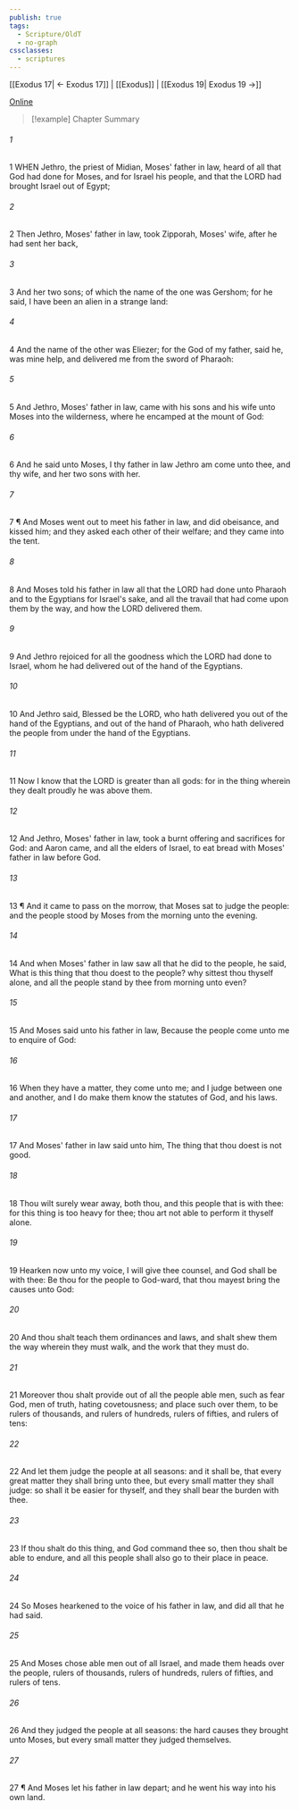 ```yaml
---
publish: true
tags:
  - Scripture/OldT
  - no-graph
cssclasses:
  - scriptures
---
```

[[Exodus 17| ← Exodus 17]] | [[Exodus]] | [[Exodus 19| Exodus 19 →]]

[Online](https://churchofjesuschrist.org/study/scriptures/ot/ex/18?lang=eng)

>[!example] Chapter Summary
>
###### 1
1 WHEN Jethro, the priest of Midian, Moses' father in law, heard of all that God had done for Moses, and for Israel his people, and that the LORD had brought Israel out of Egypt;
###### 2
2 Then Jethro, Moses' father in law, took Zipporah, Moses' wife, after he had sent her back,
###### 3
3 And her two sons; of which the name of the one was Gershom; for he said, I have been an alien in a strange land:
###### 4
4 And the name of the other was Eliezer; for the God of my father, said he, was mine help, and delivered me from the sword of Pharaoh:
###### 5
5 And Jethro, Moses' father in law, came with his sons and his wife unto Moses into the wilderness, where he encamped at the mount of God:
###### 6
6 And he said unto Moses, I thy father in law Jethro am come unto thee, and thy wife, and her two sons with her.
###### 7
7 ¶ And Moses went out to meet his father in law, and did obeisance, and kissed him; and they asked each other of their welfare; and they came into the tent.
###### 8
8 And Moses told his father in law all that the LORD had done unto Pharaoh and to the Egyptians for Israel's sake, and all the travail that had come upon them by the way, and how the LORD delivered them.
###### 9
9 And Jethro rejoiced for all the goodness which the LORD had done to Israel, whom he had delivered out of the hand of the Egyptians.
###### 10
10 And Jethro said, Blessed be the LORD, who hath delivered you out of the hand of the Egyptians, and out of the hand of Pharaoh, who hath delivered the people from under the hand of the Egyptians.
###### 11
11 Now I know that the LORD is greater than all gods: for in the thing wherein they dealt proudly he was above them.
###### 12
12 And Jethro, Moses' father in law, took a burnt offering and sacrifices for God: and Aaron came, and all the elders of Israel, to eat bread with Moses' father in law before God.
###### 13
13 ¶ And it came to pass on the morrow, that Moses sat to judge the people: and the people stood by Moses from the morning unto the evening.
###### 14
14 And when Moses' father in law saw all that he did to the people, he said, What is this thing that thou doest to the people?  why sittest thou thyself alone, and all the people stand by thee from morning unto even?
###### 15
15 And Moses said unto his father in law, Because the people come unto me to enquire of God:
###### 16
16 When they have a matter, they come unto me; and I judge between one and another, and I do make them know the statutes of God, and his laws.
###### 17
17 And Moses' father in law said unto him, The thing that thou doest is not good.
###### 18
18 Thou wilt surely wear away, both thou, and this people that is with thee: for this thing is too heavy for thee; thou art not able to perform it thyself alone.
###### 19
19 Hearken now unto my voice, I will give thee counsel, and God shall be with thee: Be thou for the people to God-ward, that thou mayest bring the causes unto God:
###### 20
20 And thou shalt teach them ordinances and laws, and shalt shew them the way wherein they must walk, and the work that they must do.
###### 21
21 Moreover thou shalt provide out of all the people able men, such as fear God, men of truth, hating covetousness; and place such over them, to be rulers of thousands, and rulers of hundreds, rulers of fifties, and rulers of tens:
###### 22
22 And let them judge the people at all seasons: and it shall be, that every great matter they shall bring unto thee, but every small matter they shall judge: so shall it be easier for thyself, and they shall bear the burden with thee.
###### 23
23 If thou shalt do this thing, and God command thee so, then thou shalt be able to endure, and all this people shall also go to their place in peace.
###### 24
24 So Moses hearkened to the voice of his father in law, and did all that he had said.
###### 25
25 And Moses chose able men out of all Israel, and made them heads over the people, rulers of thousands, rulers of hundreds, rulers of fifties, and rulers of tens.
###### 26
26 And they judged the people at all seasons: the hard causes they brought unto Moses, but every small matter they judged themselves.
###### 27
27 ¶ And Moses let his father in law depart; and he went his way into his own land.



